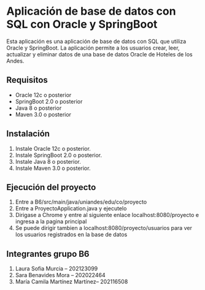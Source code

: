 # Aplicación de base de datos con SQL con Oracle y SpringBoot
Esta aplicación es una aplicación de base de datos con SQL que utiliza Oracle y SpringBoot. La aplicación permite a los usuarios crear, leer, actualizar y eliminar datos de una base de datos Oracle de Hoteles de los Andes.
## Requisitos
* Oracle 12c o posterior
* SpringBoot 2.0 o posterior
* Java 8 o posterior
* Maven 3.0 o posterior
## Instalación
1. Instale Oracle 12c o posterior.
2. Instale SpringBoot 2.0 o posterior.
3. Instale Java 8 o posterior.
4. Instale Maven 3.0 o posterior.
## Ejecución del proyecto
1. Entre a B6/src/main/java/uniandes/edu/co/proyecto
2. Entre a ProyectoApplication.java y ejecutelo
3. Dirigase a Chrome y entre al siguiente enlace localhost:8080/proyecto e ingresa a la pagina principal
4. Se puede dirigir tambien a localhost:8080/proyecto/usuarios para ver los usuarios registrados en la base de datos
## Integrantes grupo B6
1. Laura Sofia Murcia – 202123099
2. Sara Benavides Mora – 202022464
3. María Camila Martínez Martínez– 202116508

